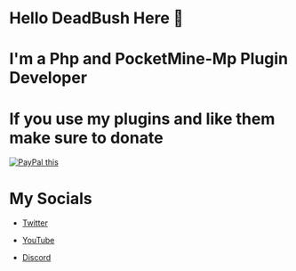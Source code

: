 # Hello DeadBush Here 👋

# I'm a Php and PocketMine-Mp Plugin Developer

# If you use my plugins and like them make sure to donate

<a href="https://www.paypal.me/deadbushnetric" 
target="htps://paypal.me/deadbushnetric">
<img src="https://www.paypalobjects.com/en_US/GB/i/btn/btn_donateCC_LG.gif" alt="PayPal this" 
title="PayPal – The safer, easier way to pay online!" border="0" />
</a>

# My Socials

- <a href="https://twitter.com/deadbushmc">Twitter</a>

- <a href="https://youtube.com/deadbush">YouTube</a>

- <a href="https://discord.gg/q7fKBTfeYp">Discord</a>
